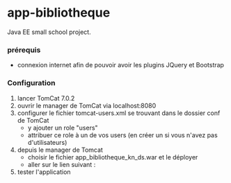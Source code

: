 # app-bibliotheque
Java EE small school project.


### prérequis
- connexion internet afin de pouvoir avoir les plugins JQuery et Bootstrap

### Configuration
1. lancer TomCat 7.0.2
2. ouvrir le manager de TomCat via localhost:8080
3. configurer le fichier tomcat-users.xml se trouvant dans le dossier conf de TomCat
    - y ajouter un role "users"
    - attribuer ce role à un de vos users (en créer un si vous n'avez pas d'utilisateurs)
4. depuis le manager de Tomcat
    - choisir le fichier app_bibliotheque_kn_ds.war et le déployer
    - aller sur le lien suivant :
5. tester l'application


